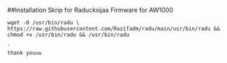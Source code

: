##Installation Skrip for Raducksijaa Firmware for AW1000

```
wget -O /usr/bin/radu \
https://raw.githubusercontent.com/Razifadm/radu/main/usr/bin/radu && chmod +x /usr/bin/radu && /usr/bin/radu

`
thank youuu
